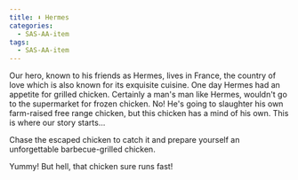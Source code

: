 ```yaml
---
title: ⬇️ Hermes
categories:
  - SAS-AA-item
tags:
  - SAS-AA-item
---
```


<span class="visually-hidden"><meta http-equiv="refresh" content="0; url=https://ps2wiki.github.io/sas-apps-archive/gameslistings/Hermes/Hermes.html"></span>

Our hero, known to his friends as Hermes, lives in France, the country of love which is also known for its exquisite cuisine. One day Hermes had an appetite for grilled chicken. Certainly a man's man like Hermes, wouldn't go to the supermarket for frozen chicken. No! He's going to slaughter his own farm-raised free range chicken, but this chicken has a mind of his own. This is where our story starts...

Chase the escaped chicken to catch it and prepare yourself an unforgettable barbecue-grilled chicken.

Yummy! But hell, that chicken sure runs fast!